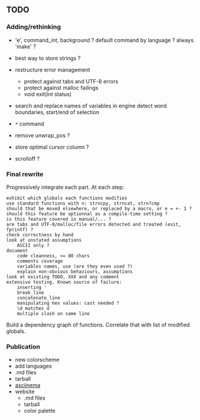 ## TODO

### Adding/rethinking

* 'e', command_int, background ? default command by language ? always 'make' ?
* best way to store strings ?
* restructure error management
    * protect against tabs and UTF-8 errors
    * protect against malloc failings
    * void exit(int status)
* search and replace
    names of variables in engine
    detect word boundaries, start/end of selection
* `*` command
* remove unwrap_pos ?

* store optimal cursor column ?
* scrolloff ?


### Final rewrite

Progressively integrate each part. At each step:

    exhibit which globals each functions modifies
    use standard functions with n: strncpy, strncat, strn?cmp
    should that be moved elsewhere, or replaced by a macro, or e = +- 1 ?
    should this feature be optionnal as a compile-time setting ?
    is this feature covered in manual/... ?
    are tabs and UTF-8/malloc/file errors detected and treated (exit, fprintf) ?
    check correctness by hand
    look at unstated assumptions
        ASCII only ?
    document
        code cleanness, <= 80 chars
        comments coverage
        variables names, use (are they even used ?)
        explain non-obvious behaviours, assumptions
    look at existing TODO, XXX and any comment
    extensive testing. Known source of failure:
        inserting '
        break_line
        concatenate_line
        manipulating hex values: cast needed ?
        \d matches d
        multiple slash on same line

Build a dependency graph of functions. Correlate that with list of modified
globals.


### Publication

* new colorscheme
* add languages
* .md files
* tarball
* [asciinema](https://asciinema.org)
* website
    * .md files
    * tarball
    * color palette
